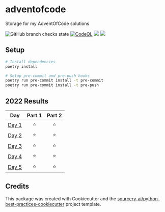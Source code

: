 # adventofcode
Storage for my AdventOfCode solutions

![GitHub branch checks state](https://img.shields.io/github/checks-status/darac/adventofcode/main)
[![CodeQL](https://github.com/darac/adventofcode/workflows/CodeQL/badge.svg)](https://github.com/darac/adventofcode/security/code-scanning)
![](https://img.shields.io/badge/day%20📅-5-blue)
![](https://img.shields.io/badge/stars%20⭐-10-yellow)

## Setup
```sh
# Install dependencies
poetry install

# Setup pre-commit and pre-push hooks
poetry run pre-commit install -t pre-commit
poetry run pre-commit install -t pre-push
```

<!--- advent_readme_stars table --->
## 2022 Results

| Day | Part 1 | Part 2 |
| :---: | :---: | :---: |
| [Day 1](https://adventofcode.com/2022/day/1) | ⭐ | ⭐ |
| [Day 2](https://adventofcode.com/2022/day/2) | ⭐ | ⭐ |
| [Day 3](https://adventofcode.com/2022/day/3) | ⭐ | ⭐ |
| [Day 4](https://adventofcode.com/2022/day/4) | ⭐ | ⭐ |
| [Day 5](https://adventofcode.com/2022/day/5) | ⭐ | ⭐ |
<!--- advent_readme_stars table --->

## Credits
This package was created with Cookiecutter and the [sourcery-ai/python-best-practices-cookiecutter](https://github.com/sourcery-ai/python-best-practices-cookiecutter) project template.

